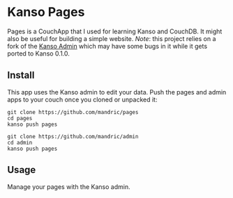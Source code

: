 # Kanso Pages

Pages is a CouchApp that I used for learning Kanso and CouchDB. It might also
be useful for building a simple website.  *Note*: this project relies on a fork
of the [Kanso Admin](https://github.com/kanso/admin) which may have some bugs
in it while it gets ported to Kanso 0.1.0.

## Install 

This app uses the Kanso admin to edit your data.  Push the pages and admin apps
to your couch once you cloned or unpacked it:

```
git clone https://github.com/mandric/pages
cd pages
kanso push pages
```

```
git clone https://github.com/mandric/admin
cd admin
kanso push pages 
```

## Usage

Manage your pages with the Kanso admin.
